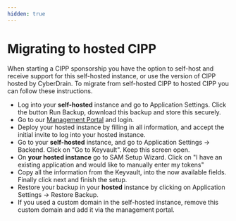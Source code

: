 ```yaml
---
hidden: true
---
```


# Migrating to hosted CIPP

When starting a CIPP sponsorship you have the option to self-host and receive support for this self-hosted instance, or use the version of CIPP hosted by CyberDrain. To migrate from self-hosted CIPP to hosted CIPP you can follow these instructions.

* Log into your **self-hosted** instance and go to Application Settings. Click the button Run Backup, download this backup and store this securely.
* Go to our [Management Portal](https://management.cipp.app) and login.&#x20;
* Deploy your hosted instance by filling in all information, and accept the initial invite to log into your hosted instance.
* Go to your **self-hosted** instance, and go to Application Settings -> Backend. Click on "Go to Keyvault". Keep this screen open.
* On **your hosted instance** go to SAM Setup Wizard. Click on "I have an existing application and would like to manually enter my tokens"
* Copy all the information from the Keyvault, into the now available fields. Finally click next and finish the setup.
* Restore your backup in your **hosted** instance by clicking on Application Settings -> Restore Backup.
* If you used a custom domain in the self-hosted instance, remove this custom domain and add it via the management portal.
